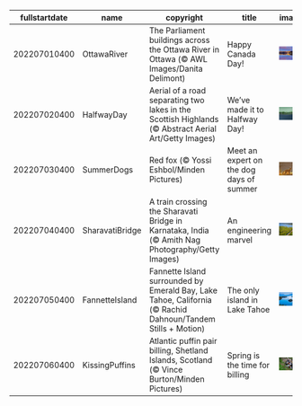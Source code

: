 |fullstartdate|name|copyright|title|image|
|--|--|--|--|--|
202207010400|OttawaRiver|The Parliament buildings across the Ottawa River in Ottawa (© AWL Images/Danita Delimont)|Happy Canada Day!|![](/en-CA/2022/07/202207010400OttawaRiver.jpg)|
202207020400|HalfwayDay|Aerial of a road separating two lakes in the Scottish Highlands (© Abstract Aerial Art/Getty Images)|We’ve made it to Halfway Day!|![](/en-CA/2022/07/202207020400HalfwayDay.jpg)|
202207030400|SummerDogs|Red fox (© Yossi Eshbol/Minden Pictures)|Meet an expert on the dog days of summer|![](/en-CA/2022/07/202207030400SummerDogs.jpg)|
202207040400|SharavatiBridge|A train crossing the Sharavati Bridge in Karnataka, India (© Amith Nag Photography/Getty Images)|An engineering marvel|![](/en-CA/2022/07/202207040400SharavatiBridge.jpg)|
202207050400|FannetteIsland|Fannette Island surrounded by Emerald Bay, Lake Tahoe, California (© Rachid Dahnoun/Tandem Stills + Motion)|The only island in Lake Tahoe|![](/en-CA/2022/07/202207050400FannetteIsland.jpg)|
202207060400|KissingPuffins|Atlantic puffin pair billing, Shetland Islands, Scotland (© Vince Burton/Minden Pictures)|Spring is the time for billing|![](/en-CA/2022/07/202207060400KissingPuffins.jpg)|
